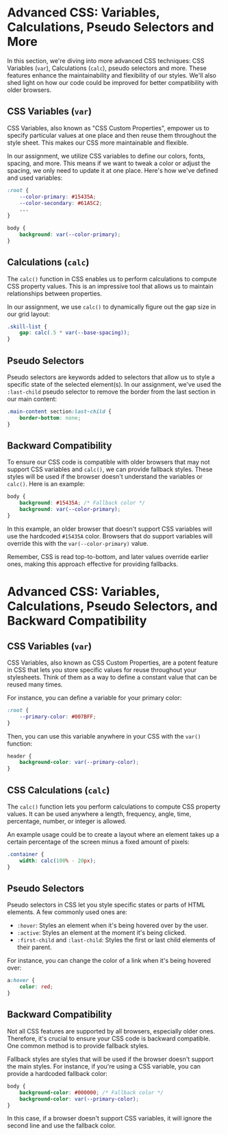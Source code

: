# Advanced CSS: Variables, Calculations, Pseudo Selectors and More

In this section, we're diving into more advanced CSS techniques: CSS Variables (`var`), Calculations (`calc`), pseudo selectors and more. These features enhance the maintainability and flexibility of our styles. We'll also shed light on how our code could be improved for better compatibility with older browsers.

## CSS Variables (`var`)

CSS Variables, also known as "CSS Custom Properties", empower us to specify particular values at one place and then reuse them throughout the style sheet. This makes our CSS more maintainable and flexible.

In our assignment, we utilize CSS variables to define our colors, fonts, spacing, and more. This means if we want to tweak a color or adjust the spacing, we only need to update it at one place. Here's how we've defined and used variables:

```css
:root {
    --color-primary: #15435A;
    --color-secondary: #61A5C2;
    ...
}

body {
    background: var(--color-primary);
}
```

## Calculations (`calc`)

The `calc()` function in CSS enables us to perform calculations to compute CSS property values. This is an impressive tool that allows us to maintain relationships between properties.

In our assignment, we use `calc()` to dynamically figure out the gap size in our grid layout:

```css
.skill-list {
    gap: calc(.5 * var(--base-spacing));
}
```

## Pseudo Selectors

Pseudo selectors are keywords added to selectors that allow us to style a specific state of the selected element(s). In our assignment, we've used the `:last-child` pseudo selector to remove the border from the last section in our main content:

```css
.main-content section:last-child {
    border-bottom: none;
}
```

## Backward Compatibility 

To ensure our CSS code is compatible with older browsers that may not support CSS variables and `calc()`, we can provide fallback styles. These styles will be used if the browser doesn't understand the variables or `calc()`. Here is an example:

```css
body {
    background: #15435A; /* Fallback color */
    background: var(--color-primary);
}
```

In this example, an older browser that doesn't support CSS variables will use the hardcoded `#15435A` color. Browsers that do support variables will override this with the `var(--color-primary)` value.

Remember, CSS is read top-to-bottom, and later values override earlier ones, making this approach effective for providing fallbacks.

# Advanced CSS: Variables, Calculations, Pseudo Selectors, and Backward Compatibility

## CSS Variables (`var`)

CSS Variables, also known as CSS Custom Properties, are a potent feature in CSS that lets you store specific values for reuse throughout your stylesheets. Think of them as a way to define a constant value that can be reused many times.

For instance, you can define a variable for your primary color:

```css
:root {
    --primary-color: #007BFF;
}
```

Then, you can use this variable anywhere in your CSS with the `var()` function:

```css
header {
    background-color: var(--primary-color);
}
```

## CSS Calculations (`calc`)

The `calc()` function lets you perform calculations to compute CSS property values. It can be used anywhere a length, frequency, angle, time, percentage, number, or integer is allowed.

An example usage could be to create a layout where an element takes up a certain percentage of the screen minus a fixed amount of pixels:

```css
.container {
    width: calc(100% - 20px);
}
```

## Pseudo Selectors

Pseudo selectors in CSS let you style specific states or parts of HTML elements. A few commonly used ones are:

- `:hover`: Styles an element when it's being hovered over by the user. 
- `:active`: Styles an element at the moment it's being clicked.
- `:first-child` and `:last-child`: Styles the first or last child elements of their parent.

For instance, you can change the color of a link when it's being hovered over:

```css
a:hover {
    color: red;
}
```

## Backward Compatibility

Not all CSS features are supported by all browsers, especially older ones. Therefore, it's crucial to ensure your CSS code is backward compatible. One common method is to provide fallback styles.

Fallback styles are styles that will be used if the browser doesn't support the main styles. For instance, if you're using a CSS variable, you can provide a hardcoded fallback color:

```css
body {
    background-color: #000000; /* Fallback color */
    background-color: var(--primary-color);
}
```

In this case, if a browser doesn't support CSS variables, it will ignore the second line and use the fallback color.
